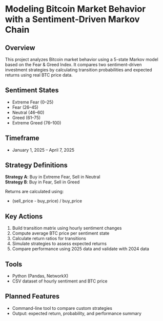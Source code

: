 # Modeling Bitcoin Market Behavior with a Sentiment-Driven Markov Chain

## Overview
This project analyzes Bitcoin market behavior using a 5-state Markov model based on the Fear & Greed Index. It compares two sentiment-driven investment strategies by calculating transition probabilities and expected returns using real BTC price data.

## Sentiment States
- Extreme Fear (0–25)
- Fear (26–45)
- Neutral (46–60)
- Greed (61–75)
- Extreme Greed (76–100)

## Timeframe
- January 1, 2025 – April 7, 2025

## Strategy Definitions
**Strategy A**: Buy in Extreme Fear, Sell in Neutral  
**Strategy B**: Buy in Fear, Sell in Greed

Returns are calculated using:
- (sell_price - buy_price) / buy_price

## Key Actions
1. Build transition matrix using hourly sentiment changes
2. Compute average BTC price per sentiment state
3. Calculate return ratios for transitions
4. Simulate strategies to assess expected returns
5. Compare performance using 2025 data and validate with 2024 data

## Tools
- Python (Pandas, NetworkX)
- CSV dataset of hourly sentiment and BTC price

## Planned Features
- Command-line tool to compare custom strategies
- Output: expected return, probability, and performance summary
